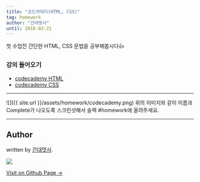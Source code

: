 ```yaml
---
title: "코드카데미(HTML, CSS)"
tag: homework
author: "건대멋사"
until: 2018-03-21
---
```


첫 수업전 간단한 HTML, CSS 문법을 공부해봅시다👍

### 강의 들어오기

- [codecademy HTML](https://www.codecademy.com/learn/learn-html)
- [codecademy CSS](https://www.codecademy.com/learn/learn-css)

---

![]({{ site.url }}/assets/homework/codecademy.png)
위의 이미지와 같이 이름과 Complete가 나오도록 스크린샷해서 슬랙 #homework에 올려주세요.

---

## Author

written by [건대멋사](https://likelionkonkuk.github.io).

![](https://avatars.githubusercontent.com/likelionkonkuk?v=2&s=100)

<a href="https://likelionkonkuk.github.io" target="_blank" class="btn btn-black"><i class="fa fa-github fa-lg"></i> Visit on Github Page &rarr;</a>
